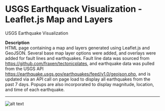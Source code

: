 # USGS Earthquack Visualization - Leaflet.js Map and Layers
USGS Earthquake Visualization

**Description**  
HTML page containing a map and layers generated using Leaflet.js and GeoJSON. Several base map layer options were added, and overlays were added for fault lines and earthquakes.  Fault line data was sourced from <https://github.com/fraxen/tectonicplates>, and earthquake data was pulled from the USGS API <https://earthquake.usgs.gov/earthquakes/feed/v1.0/geojson.php>, and is updated via an API call on page load to display all earthquakes from the past 7 days. Popups are also incorporated to display magnitude, location, and time of each earthquake.  

---

![alt text](screenshots/map.gif "Map Controls")